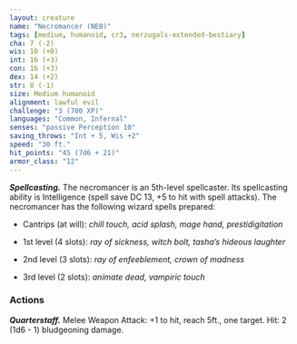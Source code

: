 ```yaml
---
layout: creature
name: "Necromancer (NEB)"
tags: [medium, humanoid, cr3, nerzugals-extended-bestiary]
cha: 7 (-2)
wis: 10 (+0)
int: 16 (+3)
con: 16 (+3)
dex: 14 (+2)
str: 8 (-1)
size: Medium humanoid
alignment: lawful evil
challenge: "3 (700 XP)"
languages: "Common, Infernal"
senses: "passive Perception 10"
saving_throws: "Int + 5, Wis +2"
speed: "30 ft."
hit_points: "45 (7d6 + 21)"
armor_class: "12"
---
```


***Spellcasting.*** The necromancer is an 5th-level
spellcaster. Its spellcasting ability is Intelligence
(spell save DC 13, +5 to hit with spell attacks). The
necromancer has the following wizard spells
prepared:

* Cantrips (at will): <i>chill touch, acid splash, mage hand, prestidigitation</i>

* 1st level (4 slots): <i>ray of sickness, witch bolt, tasha’s hideous laughter</i>

* 2nd level (3 slots): <i>ray of enfeeblement, crown of madness</i>

* 3rd level (2 slots): <i>animate dead, vampiric touch</i>

### Actions

***Quarterstaff.*** Melee Weapon Attack: +1 to hit, reach
5ft., one target. Hit: 2 (1d6 - 1) bludgeoning
damage.
